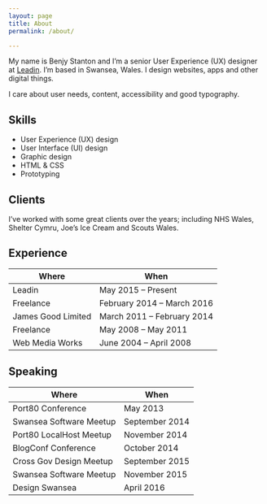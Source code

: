```yaml
---
layout: page
title: About
permalink: /about/

---
```


My name is Benjy Stanton and I’m a senior User Experience (UX) designer at [Leadin](http://leadin.co.uk/). I’m based in Swansea, Wales. I design websites, apps and other digital things.

I care about user needs, content, accessibility and good typography.

## Skills

- User Experience (UX) design
- User Interface (UI) design
- Graphic design
- HTML & CSS
- Prototyping

## Clients

I’ve worked with some great clients over the years; including NHS Wales, Shelter Cymru, Joe’s Ice Cream and Scouts Wales.

## Experience

Where | When
----- | -----
Leadin | May 2015 – Present
Freelance | February 2014 – March 2016
James Good Limited | March 2011 – February 2014
Freelance | May 2008 – May 2011
Web Media Works | June 2004 – April 2008

## Speaking

Where | When
----- | -----
Port80 Conference | May 2013
Swansea Software Meetup | September 2014
Port80 LocalHost Meetup | November 2014
BlogConf Conference | October 2014
Cross Gov Design Meetup | September 2015
Swansea Software Meetup | November 2015
Design Swansea | April 2016
